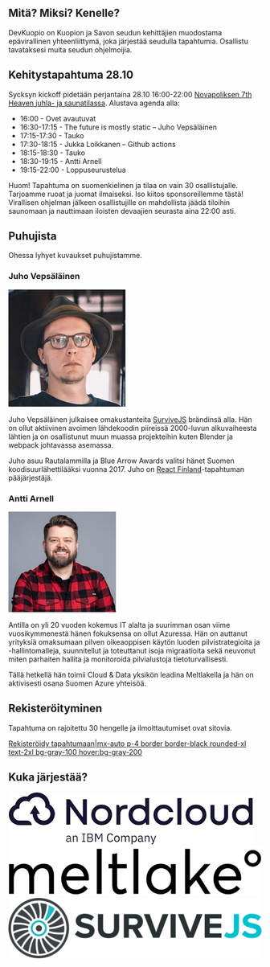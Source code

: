 ## Mitä? Miksi? Kenelle?

DevKuopio on Kuopion ja Savon seudun kehittäjien muodostama epävirallinen yhteenliittymä, joka järjestää seudulla tapahtumia. Osallistu tavataksesi muita seudun ohjelmoijia.

## Kehitystapahtuma 28.10

Sycksyn kickoff pidetään perjantaina 28.10 16:00-22:00 [Novapoliksen 7th Heaven juhla- ja saunatilassa](https://www.novapolis.fi/kokoustilat/7th-heaven/). Alustava agenda alla:

* 16:00 - Ovet avautuvat
* 16:30-17:15 - The future is mostly static – Juho Vepsäläinen
* 17:15-17:30 - Tauko
* 17:30-18:15 - Jukka Loikkanen – Github actions
* 18:15-18:30 - Tauko
* 18:30-19:15 - Antti Arnell
* 19:15-22:00 - Loppuseurustelua

Huom! Tapahtuma on suomenkielinen ja tilaa on vain 30 osallistujalle. Tarjoamme ruoat ja juomat ilmaiseksi. Iso kiitos sponsoreillemme tästä! Virallisen ohjelman jälkeen osallistujille on mahdollista jäädä tiloihin saunomaan ja nauttimaan iloisten devaajien seurasta aina 22:00 asti.

## Puhujista

Ohessa lyhyet kuvaukset puhujistamme.

### Juho Vepsäläinen

![Juho Vepsäläinen|200|200|float-right rounded-xl ml-4 !mt-0](/assets/images/juho-vepsalainen.jpg)

Juho Vepsäläinen julkaisee omakustanteita [SurviveJS](https://survivejs.com) brändinsä alla. Hän on ollut aktiivinen avoimen lähdekoodin piireissä 2000-luvun alkuvaiheesta lähtien ja on osallistunut muun muassa projekteihin kuten Blender ja webpack johtavassa asemassa.

Juho asuu Rautalammilla ja Blue Arrow Awards valitsi hänet Suomen koodisuurlähettilääksi vuonna 2017. Juho on [React Finland](https://react-finland.fi)-tapahtuman pääjärjestäjä.

### Antti Arnell

![Antti Arnell|200|200|float-left rounded-xl mr-4 !mt-0](/assets/images/antti-arnell.jpg)

Antilla on yli 20 vuoden kokemus IT alalta ja suurimman osan viime vuosikymmenestä hänen fokuksensa on ollut Azuressa. Hän on auttanut yrityksiä omaksumaan pilven oikeaoppisen käytön luoden pilvistrategioita ja -hallintomalleja, suunnitellut ja toteuttanut isoja migraatioita sekä neuvonut miten parhaiten hallita ja monitoroida pilvialustoja tietoturvallisesti.

Tällä hetkellä hän toimii Cloud & Data yksikön leadina Meltlakella ja hän on aktivisesti osana Suomen Azure yhteisöä.

## Rekisteröityminen

Tapahtuma on rajoitettu 30 hengelle ja ilmoittautumiset ovat sitovia.

[Rekisteröidy tapahtumaan|mx-auto p-4 border border-black rounded-xl text-2xl bg-gray-100 hover:bg-gray-200](https://fienta.com/kehittajatapahtuma?b4d07a9ad04e60293446d7d7a1c6d99a)

## Kuka järjestää?

[![Nordcloud|200|42|inline mr-8](/assets/images/nordcloud-logo.png)](https://nordcloud.com/)
[![Meltlake|200|40|inline mr-8](/assets/images/meltlake-logo.png)](https://www.meltlake.com/)
[![SurviveJS|200|40|inline](/assets/images/survivejs-logo.svg)](https://survivejs.com/)
